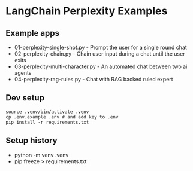 # LangChain Perplexity Examples

## Example apps
* 01-perplexity-single-shot.py     - Prompt the user for a single round chat
* 02-perplexity-chain.py           - Chain user input during a chat until the user exits
* 03-perplexity-multi-character.py - An automated chat between two ai agents
* 04-perplexity-rag-rules.py       - Chat with RAG backed ruled expert

## Dev setup
```
source .venv/bin/activate .venv
cp .env.example .env # and add key to .env
pip install -r requirements.txt
```

## Setup history
* python -m venv .venv
* pip freeze > requirements.txt
